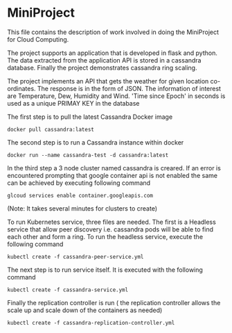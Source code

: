 # MiniProject
This file contains the description of work involved in doing the MiniProject for Cloud Computing.

The project supports an application that is developed in flask and python. The data extracted from the application API is stored in a cassandra database. Finally the project demonstrates cassandra ring scaling.

The project implements an API that gets the weather for given location co-ordinates. The response is in the form of JSON. The information of interest are Temperature, Dew, Humidity and Wind. 'Time since Epoch' in seconds is used as a unique PRIMAY KEY in the database

The first step is to pull the latest Cassandra Docker image
    
    docker pull cassandra:latest

The second step is to run a Cassandra instance within docker
    
    docker run --name cassandra-test -d cassandra:latest
  
In the third step a 3 node cluster named cassandra is creared. If an error is encountered prompting that google container api is not enabled the same can be achieved by executing following command

    glcoud services enable container.googleapis.com
    
(Note: It takes several minutes for clusters to create)

To run Kubernetes service, three files are needed. The first is a Headless service that allow peer discovery i.e. cassandra pods will be able to find each other and form a ring. To run the headless service, execute the following command

    kubectl create -f cassandra-peer-service.yml
 
 The next step is to run service itself. It is executed with the following command
 
    kubectl create -f cassandra-service.yml
    
 Finally the replication controller is run ( the replication controller allows the scale up and scale down of the containers as needed)
 
    kubectl create -f cassandra-replication-controller.yml
 
 
